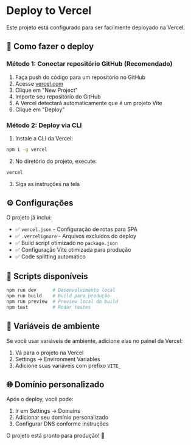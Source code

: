 # Deploy to Vercel

Este projeto está configurado para ser facilmente deployado na Vercel.

## 🚀 Como fazer o deploy

### Método 1: Conectar repositório GitHub (Recomendado)

1. Faça push do código para um repositório no GitHub
2. Acesse [vercel.com](https://vercel.com)
3. Clique em "New Project"
4. Importe seu repositório do GitHub
5. A Vercel detectará automaticamente que é um projeto Vite
6. Clique em "Deploy"

### Método 2: Deploy via CLI

1. Instale a CLI da Vercel:

```bash
npm i -g vercel
```

2. No diretório do projeto, execute:

```bash
vercel
```

3. Siga as instruções na tela

## ⚙️ Configurações

O projeto já inclui:

- ✅ `vercel.json` - Configuração de rotas para SPA
- ✅ `.vercelignore` - Arquivos excluídos do deploy
- ✅ Build script otimizado no `package.json`
- ✅ Configuração Vite otimizada para produção
- ✅ Code splitting automático

## 🔧 Scripts disponíveis

```bash
npm run dev      # Desenvolvimento local
npm run build    # Build para produção
npm run preview  # Preview local do build
npm test         # Rodar testes
```

## 📝 Variáveis de ambiente

Se você usar variáveis de ambiente, adicione elas no painel da Vercel:

1. Vá para o projeto na Vercel
2. Settings → Environment Variables
3. Adicione suas variáveis com prefixo `VITE_`

## 🌐 Domínio personalizado

Após o deploy, você pode:

1. Ir em Settings → Domains
2. Adicionar seu domínio personalizado
3. Configurar DNS conforme instruções

O projeto está pronto para produção! 🎉
